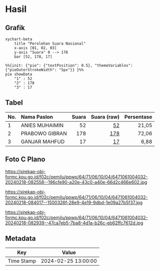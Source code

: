 # Hasil

## Grafik

```mermaid
xychart-beta
    title "Perolehan Suara Nasional"
    x-axis [01, 02, 03]
    y-axis "Suara" 0 --> 178
    bar [52, 178, 17]
```

```mermaid
%%{init: {"pie": {"textPosition": 0.5}, "themeVariables": {"pieOuterStrokeWidth": "5px"}} }%%
pie showData
    "1" : 52
    "2" : 178
    "3" : 17
```

## Tabel

| No. | Nama Paslon    | Suara | Suara (raw) | Persentase |
|:--- |:-------------- | -----:| -----------:| ----------:|
| 1   | ANIES MUHAIMIN | 52    | [52][p-1]   | 21,05      |
| 2   | PRABOWO GIBRAN | 178   | [178][p-2]  | 72,06      |
| 3   | GANJAR MAHFUD  | 17    | [17][p-3]   | 6,88       |


[p-1]: https://github.com/gigit-pemilu/pemilu-2024/blob/main/pilpres/hitung-suara/sub/64-kalimantan-timur/sub/71-kota-balikpapan/sub/06-balikpapan-kota/sub/1004-klandasan-ilir/sub/032-tps/sub/paslon-1.txt
[p-2]: https://github.com/gigit-pemilu/pemilu-2024/blob/main/pilpres/hitung-suara/sub/64-kalimantan-timur/sub/71-kota-balikpapan/sub/06-balikpapan-kota/sub/1004-klandasan-ilir/sub/032-tps/sub/paslon-2.txt
[p-3]: https://github.com/gigit-pemilu/pemilu-2024/blob/main/pilpres/hitung-suara/sub/64-kalimantan-timur/sub/71-kota-balikpapan/sub/06-balikpapan-kota/sub/1004-klandasan-ilir/sub/032-tps/sub/paslon-3.txt

## Foto C Plano

https://sirekap-obj-formc.kpu.go.id/f02c/pemilu/ppwp/64/71/06/10/04/6471061004032-20240218-082558--196cfe90-a20e-43c0-a40e-66d2c466e602.jpg

https://sirekap-obj-formc.kpu.go.id/f02c/pemilu/ppwp/64/71/06/10/04/6471061004032-20240218-084017--1500326f-28e9-4e19-9dbd-1e09a27b5f37.jpg

https://sirekap-obj-formc.kpu.go.id/f02c/pemilu/ppwp/64/71/06/10/04/6471061004032-20240218-082939--47ca7eb5-7ba8-4d1a-b26c-eb62ffc7612d.jpg


## Metadata

| Key        | Value               |
| ---------- | ------------------- |
| Time Stamp | 2024-02-25 13:00:00 |




